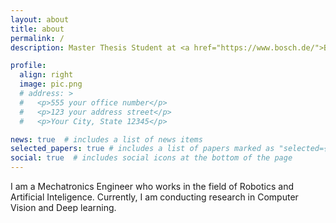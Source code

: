 ```yaml
---
layout: about
title: about
permalink: /
description: Master Thesis Student at <a href="https://www.bosch.de/">BOSCH</a> and the <a href="https://www.uni-stuttgart.de/en/">University of Stuttgart</a>.

profile:
  align: right
  image: pic.png
  # address: >
  #   <p>555 your office number</p>
  #   <p>123 your address street</p>
  #   <p>Your City, State 12345</p>

news: true  # includes a list of news items
selected_papers: true # includes a list of papers marked as "selected={true}"
social: true  # includes social icons at the bottom of the page
---
```



I am a Mechatronics Engineer who works in the field of Robotics and Artificial Inteligence. Currently, I am conducting research in Computer Vision and Deep learning.